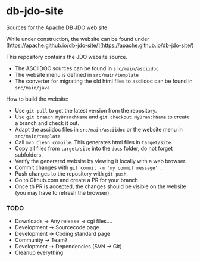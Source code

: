 # db-jdo-site
Sources for the Apache DB JDO web site

While under construction, the website can be found under [https://apache.github.io/db-jdo-site/](https://apache.github.io/db-jdo-site/) 

This repository contains the JDO website source.

 * The ASCIIDOC sources can be found in `src/main/asciidoc`
 * The website menu is defined in `src/main/template`
 * The converter for migrating the old html files to asciidoc can be found in `src/main/java`



How to build the website:
 * Use `git pull`  to get the latest version from the repository.
 * Use `git branch MyBranchName` and `git checkout MyBranchName` to create a branch and check it out.
 * Adapt the asciidoc files in `src/main/asciidoc` or the website menu in  `src/main/template`
 * Call `mvn clean compile`. This generates html files in `target/site`. 
 * Copy all files from `target/site` into the `docs` folder, do not forget subfolders.
 * Verify the generated website by viewing it locally with a web browser. 
 * Commit changes with `git commit -m 'my commit message' `.
 * Push changes to the repository with `git push`.
 * Go to Github.com and create a PR for your branch
 * Once th PR is accepted, the changes should be visible on the website (you may have to refresh the browser). 

  
### TODO
 * Downloads -> Any release -> cgi files....
 * Development -> Sourcecode page
 * Development -> Coding standard page
 * Community -> Team?
 * Development -> Dependencies (SVN -> Git)
 * Cleanup everything
 

